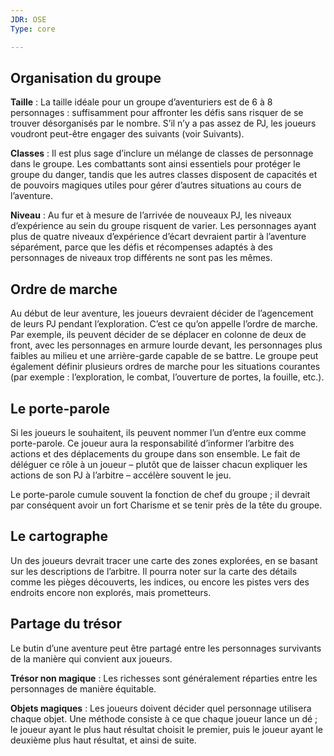 ```yaml
---
JDR: OSE
Type: core

---
```

## Organisation du groupe

**Taille** : La taille idéale pour un groupe d’aventuriers est de 6 à 8 personnages : suffisamment pour affronter les défis sans risquer de se trouver désorganisés par le nombre. S’il n’y a pas assez de PJ, les joueurs voudront peut-être engager des suivants (voir Suivants).

**Classes** : Il est plus sage d’inclure un mélange de classes de personnage dans le groupe. Les combattants sont ainsi essentiels pour protéger le groupe du danger, tandis que les autres classes disposent de capacités et de pouvoirs magiques utiles pour gérer d’autres situations au cours de l’aventure.

**Niveau** : Au fur et à mesure de l’arrivée de nouveaux PJ, les niveaux d’expérience au sein du groupe risquent de varier. Les personnages ayant plus de quatre niveaux d’expérience d’écart devraient partir à l’aventure séparément, parce que les défis et récompenses adaptés à des personnages de niveaux trop différents ne sont pas les mêmes.

## Ordre de marche

Au début de leur aventure, les joueurs devraient décider de l’agencement de leurs PJ pendant l’exploration. C’est ce qu’on appelle l’ordre de marche. Par exemple, ils peuvent décider de se déplacer en colonne de deux de front, avec les personnages en armure lourde devant, les personnages plus faibles au milieu et une arrière-garde capable de se battre. Le groupe peut également définir plusieurs ordres de marche pour les situations courantes (par exemple : l’exploration, le combat, l’ouverture de portes, la fouille, etc.).

## Le porte-parole

Si les joueurs le souhaitent, ils peuvent nommer l’un d’entre eux comme porte-parole. Ce joueur aura la responsabilité d’informer l’arbitre des actions et des déplacements du groupe dans son ensemble. Le fait de déléguer ce rôle à un joueur – plutôt que de laisser chacun expliquer les actions de son PJ à l’arbitre – accélère souvent le jeu.

Le porte-parole cumule souvent la fonction de chef du groupe ; il devrait par conséquent avoir un fort Charisme et se tenir près de la tête du groupe.

## Le cartographe

Un des joueurs devrait tracer une carte des zones explorées, en se basant sur les descriptions de l’arbitre. Il pourra noter sur la carte des détails comme les pièges découverts, les indices, ou encore les pistes vers des endroits encore non explorés, mais prometteurs.

## Partage du trésor

Le butin d’une aventure peut être partagé entre les personnages survivants de la manière qui convient aux joueurs.

**Trésor non magique** : Les richesses sont généralement réparties entre les personnages de manière équitable.

**Objets magiques** : Les joueurs doivent décider quel personnage utilisera chaque objet. Une méthode consiste à ce que chaque joueur lance un dé ; le joueur ayant le plus haut résultat choisit le premier, puis le joueur ayant le deuxième plus haut résultat, et ainsi de suite.